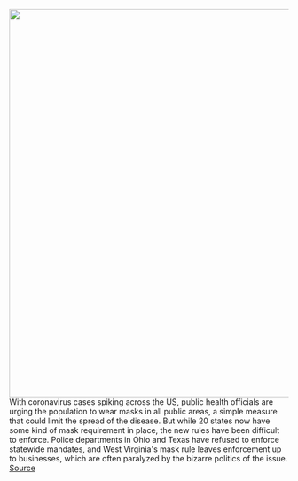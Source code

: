 <img src='https://cdn.vox-cdn.com/thumbor/H8M9h2hs_5B5P-HXA9EkhKMnNT4=/0x0:3200x2902/1200x800/filters:focal(1037x1368:1549x1880)/cdn.vox-cdn.com/uploads/chorus_image/image/67050883/1224911385.jpg.0.jpg' width='700px' /><br/>
With coronavirus cases spiking across the US, public health officials are urging the population to wear masks in all public areas, a simple measure that could limit the spread of the disease. But while 20 states now have some kind of mask requirement in place, the new rules have been difficult to enforce. Police departments in Ohio and Texas have refused to enforce statewide mandates, and West Virginia's mask rule leaves enforcement up to businesses, which are often paralyzed by the bizarre politics of the issue.
<a href='https://www.theverge.com/2020/7/13/21314477/shoppers-suing-legal-masks-doctors-coronavirus-pittsburgh-discrimination'> Source <a/>